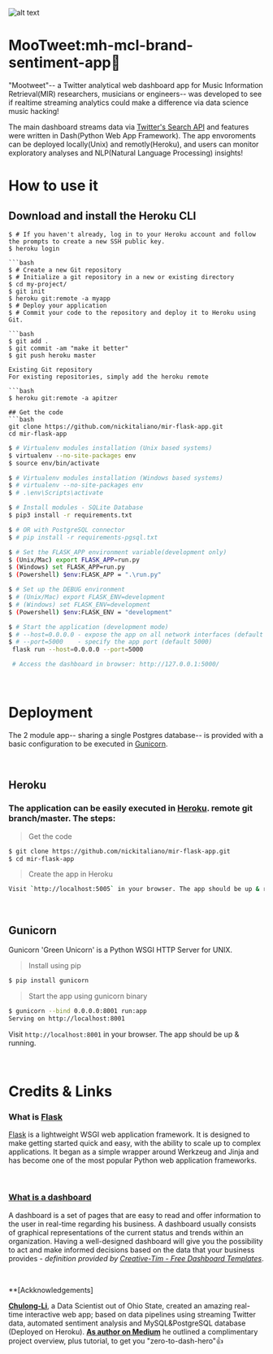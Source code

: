 ![alt text](https://github.com/nickitaliano/mcl-mh-brand-sentiment-analysis-app/blob/master/MooTweet.jpg?raw=true)

# MooTweet:mh-mcl-brand-sentiment-app🎹

"Mootweet"-- a Twitter analytical web dashboard app for Music Information Retrieval(MIR) researchers, musicians or engineers-- was developed to see if realtime streaming analytics could make a difference via data science music hacking!

The main dashboard streams data via [Twitter's Search API](https://en.wikipedia.org/wiki/Dashboard_(business)) and features were written in Dash(Python Web App Framework). The app envoroments can be deployed locally(Unix) and remotly(Heroku), and users can monitor exploratory analyses and NLP(Natural Language Processing) insights!

# How to use it
## Download and install the Heroku CLI

```'bash'
$ # If you haven't already, log in to your Heroku account and follow the prompts to create a new SSH public key.
$ heroku login

```bash
$ # Create a new Git repository
$ # Initialize a git repository in a new or existing directory
$ cd my-project/
$ git init
$ heroku git:remote -a myapp
$ # Deploy your application
$ # Commit your code to the repository and deploy it to Heroku using Git.

```bash
$ git add .
$ git commit -am "make it better"
$ git push heroku master

Existing Git repository
For existing repositories, simply add the heroku remote

```bash
$ heroku git:remote -a apitzer

## Get the code
```bash
git clone https://github.com/nickitaliano/mir-flask-app.git
cd mir-flask-app
```

```bash
$ # Virtualenv modules installation (Unix based systems)
$ virtualenv --no-site-packages env
$ source env/bin/activate
```

```bash
$ # Virtualenv modules installation (Windows based systems)
$ # virtualenv --no-site-packages env
$ # .\env\Scripts\activate
```
```bash
$ # Install modules - SQLite Database
$ pip3 install -r requirements.txt
```

```bash
$ # OR with PostgreSQL connector
$ # pip install -r requirements-pgsql.txt
```

```bash
$ # Set the FLASK_APP environment variable(development only)
$ (Unix/Mac) export FLASK_APP=run.py
$ (Windows) set FLASK_APP=run.py
$ (Powershell) $env:FLASK_APP = ".\run.py"
```
```bash
$ # Set up the DEBUG environment
$ # (Unix/Mac) export FLASK_ENV=development
$ # (Windows) set FLASK_ENV=development
$ (Powershell) $env:FLASK_ENV = "development"
```

```bash
$ # Start the application (development mode)
$ # --host=0.0.0.0 - expose the app on all network interfaces (default 127.0.0.1)
$ # --port=5000    - specify the app port (default 5000)  
 flask run --host=0.0.0.0 --port=5000
```

```bash
 # Access the dashboard in browser: http://127.0.0.1:5000/
```

<br/>

# Deployment

The 2 module app-- sharing a single Postgres database-- is provided with a basic configuration to be executed in [Gunicorn](https://gunicorn.org/).

<br/>

## Heroku
### The application can be easily executed in [Heroku](https:/heroku.com). remote git branch/master. The steps:

> Get the code

```bash
$ git clone https://github.com/nickitaliano/mir-flask-app.git
$ cd mir-flask-app
```

> Create the app in Heroku

```bash
Visit `http://localhost:5005` in your browser. The app should be up & running. 
```

<br/>

## Gunicorn

Gunicorn 'Green Unicorn' is a Python WSGI HTTP Server for UNIX.

> Install using pip

```bash
$ pip install gunicorn
```
> Start the app using gunicorn binary

```bash
$ gunicorn --bind 0.0.0.0:8001 run:app
Serving on http://localhost:8001
```

Visit `http://localhost:8001` in your browser. The app should be up & running.

<br/>

# Credits & Links

### What is [Flask](https://www.palletsprojects.com/p/flask/)

[Flask](https://www.palletsprojects.com/p/flask/) is a lightweight WSGI web application framework. It is designed to make getting started quick and easy, with the ability to scale up to complex applications. It began as a simple wrapper around Werkzeug and Jinja and has become one of the most popular Python web application frameworks.

<br/>

### [What is a dashboard](https://en.wikipedia.org/wiki/Dashboard_(business))

A dashboard is a set of pages that are easy to read and offer information to the user in real-time regarding his business. A dashboard usually consists of graphical representations of the current status and trends within an organization. Having a well-designed dashboard will give you the possibility to act and make informed decisions based on the data that your business provides - *definition provided by [Creative-Tim - Free Dashboard Templates](https://www.creative-tim.com/blog/web-design/free-dashboard-templates/?ref=appseed)*.

<br/>

**[Ackknowledgements]

**[Chulong-Li](https://github.com/Chulong-Li/Real-time-Sentiment-Tracking-on-Twitter-for-Brand-Improvement-and-Trend-Recognition)**, a Data Scientist out of Ohio State, created an amazing real-time interactive web app; based on data pipelines using streaming Twitter data, automated sentiment analysis and MySQL&PostgreSQL database (Deployed on Heroku). **[As author on Medium](https://medium.com/@ChulongLi)** he outlined a complimentary project overview, plus tutorial, to get you "zero-to-dash-hero"👍

<br/>
